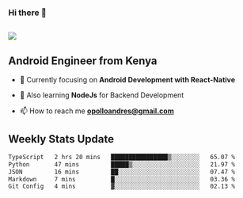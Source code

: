### Hi there 👋
<h2 align="left"><img src="https://readme-typing-svg.herokuapp.com?color=000000&lines=I'm+Andrew+Opollo😊;Welcome+to+my+Github😜"> </h2>

## Android Engineer from Kenya


- 🌱 Currently focusing on **Android Development with React-Native**

- 🔭 Also learning **NodeJs** for Backend Development

- 📫 How to reach me **opolloandres@gmail.com**


## Weekly Stats Update
<!--START_SECTION:waka-->

```txt
TypeScript   2 hrs 20 mins   ████████████████▒░░░░░░░░   65.07 %
Python       47 mins         █████▒░░░░░░░░░░░░░░░░░░░   21.97 %
JSON         16 mins         ██░░░░░░░░░░░░░░░░░░░░░░░   07.47 %
Markdown     7 mins          █░░░░░░░░░░░░░░░░░░░░░░░░   03.36 %
Git Config   4 mins          ▓░░░░░░░░░░░░░░░░░░░░░░░░   02.13 %
```

<!--END_SECTION:waka-->



